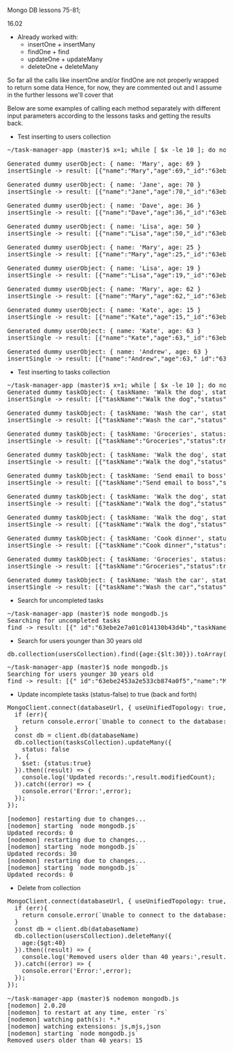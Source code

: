 Mongo DB lessons 75-81;

16.02
- Already worked with:
  - insertOne + insertMany
  - findOne + find
  - updateOne + updateMany
  - deleteOne + deleteMany

So far all the calls like insertOne and/or findOne are not properly wrapped to return some data
Hence, for now, they are commented out and I assume in the further lessons we'll cover that

Below are some examples of calling each method separately with different input parameters according to the lessons tasks and getting the results back.

- Test inserting to users collection
<pre>
~/task-manager-app (master)$ x=1; while [ $x -le 10 ]; do node mongodb.js; printf '\n';x=$(( $x + 1 )); done

Generated dummy userObject: { name: 'Mary', age: 69 }
insertSingle -> result: [{"name":"Mary","age":69,"_id":"63ebe23f130127362cacc81f"}]

Generated dummy userObject: { name: 'Jane', age: 70 }
insertSingle -> result: [{"name":"Jane","age":70,"_id":"63ebe240e8dc383ca0607acb"}]

Generated dummy userObject: { name: 'Dave', age: 36 }
insertSingle -> result: [{"name":"Dave","age":36,"_id":"63ebe242017ea834a023ec6f"}]

Generated dummy userObject: { name: 'Lisa', age: 50 }
insertSingle -> result: [{"name":"Lisa","age":50,"_id":"63ebe24322eb673e3cf361c7"}]

Generated dummy userObject: { name: 'Mary', age: 25 }
insertSingle -> result: [{"name":"Mary","age":25,"_id":"63ebe2453a2e533cb874a0f5"}]

Generated dummy userObject: { name: 'Lisa', age: 19 }
insertSingle -> result: [{"name":"Lisa","age":19,"_id":"63ebe2462a1ac549f41ba085"}]

Generated dummy userObject: { name: 'Mary', age: 62 }
insertSingle -> result: [{"name":"Mary","age":62,"_id":"63ebe247970dcd116c631e6f"}]

Generated dummy userObject: { name: 'Kate', age: 15 }
insertSingle -> result: [{"name":"Kate","age":15,"_id":"63ebe249bf6a23518cdadf0e"}]

Generated dummy userObject: { name: 'Kate', age: 63 }
insertSingle -> result: [{"name":"Kate","age":63,"_id":"63ebe24a8cc4ff4dbc5d88dc"}]

Generated dummy userObject: { name: 'Andrew', age: 63 }
insertSingle -> result: [{"name":"Andrew","age":63,"_id":"63ebe24c64c85551b8675795"}]
</pre>

- Test inserting to tasks collection
<pre>
~/task-manager-app (master)$ x=1; while [ $x -le 10 ]; do node mongodb.js; printf '\n';x=$(( $x + 1 )); done
Generated dummy taskObject: { taskName: 'Walk the dog', status: false }
insertSingle -> result: [{"taskName":"Walk the dog","status":false,"_id":"63ebe2e7a01c014130b43d4b"}]

Generated dummy taskObject: { taskName: 'Wash the car', status: false }
insertSingle -> result: [{"taskName":"Wash the car","status":false,"_id":"63ebe2e88fba37379ca71efb"}]

Generated dummy taskObject: { taskName: 'Groceries', status: true }
insertSingle -> result: [{"taskName":"Groceries","status":true,"_id":"63ebe2eab0802d34c05ec685"}]

Generated dummy taskObject: { taskName: 'Walk the dog', status: true }
insertSingle -> result: [{"taskName":"Walk the dog","status":true,"_id":"63ebe2eb658b20518cca4294"}]

Generated dummy taskObject: { taskName: 'Send email to boss', status: true }
insertSingle -> result: [{"taskName":"Send email to boss","status":true,"_id":"63ebe2ed1fffbc14045500c3"}]

Generated dummy taskObject: { taskName: 'Walk the dog', status: false }
insertSingle -> result: [{"taskName":"Walk the dog","status":false,"_id":"63ebe2eed63f2b05fcdf7cb5"}]

Generated dummy taskObject: { taskName: 'Walk the dog', status: true }
insertSingle -> result: [{"taskName":"Walk the dog","status":true,"_id":"63ebe2ef8836582578c969e0"}]

Generated dummy taskObject: { taskName: 'Cook dinner', status: true }
insertSingle -> result: [{"taskName":"Cook dinner","status":true,"_id":"63ebe2f1571f37471058cee5"}]

Generated dummy taskObject: { taskName: 'Groceries', status: true }
insertSingle -> result: [{"taskName":"Groceries","status":true,"_id":"63ebe2f25f4d1f0814b0e4c6"}]

Generated dummy taskObject: { taskName: 'Wash the car', status: true }
insertSingle -> result: [{"taskName":"Wash the car","status":true,"_id":"63ebe2f4bf89754d50394aef"}]
</pre>

- Search for uncompleted tasks
<pre>
~/task-manager-app (master)$ node mongodb.js
Searching for uncompleted tasks
find -> result: [{"_id":"63ebe2e7a01c014130b43d4b","taskName":"Walk the dog","status":false},{"_id":"63ebe2e88fba37379ca71efb","taskName":"Wash the car","status":false},{"_id":"63ebe2eed63f2b05fcdf7cb5","taskName":"Walk the dog","status":false}]
</pre>

- Search for users younger than 30 years old
<pre>
db.collection(usersCollection).find({age:{$lt:30}}).toArray()
</pre>
<pre>
~/task-manager-app (master)$ node mongodb.js
Searching for users younger 30 years old
find -> result: [{"_id":"63ebe2453a2e533cb874a0f5","name":"Mary","age":25},{"_id":"63ebe2462a1ac549f41ba085","name":"Lisa","age":19},{"_id":"63ebe249bf6a23518cdadf0e","name":"Kate","age":15}]
</pre>

- Update incomplete tasks (status-false) to true (back and forth)
<pre>
MongoClient.connect(databaseUrl, { useUnifiedTopology: true, useNewUrlParser: true }, function(err, client) {
  if (err){
    return console.error(`Unable to connect to the database: ${databaseUrl}.\nError stack below:\n`, err)
  }
  const db = client.db(databaseName)
  db.collection(tasksCollection).updateMany({
    status: false
  }, {
    $set: {status:true}
  }).then((result) => {
    console.log('Updated records:',result.modifiedCount);
  }).catch((error) => {
    console.error('Error:',error);
  });
});

[nodemon] restarting due to changes...
[nodemon] starting `node mongodb.js`
Updated records: 0
[nodemon] restarting due to changes...
[nodemon] starting `node mongodb.js`
Updated records: 30
[nodemon] restarting due to changes...
[nodemon] starting `node mongodb.js`
Updated records: 0
</pre>

- Delete from collection
<pre>
MongoClient.connect(databaseUrl, { useUnifiedTopology: true, useNewUrlParser: true }, function(err, client) {
  if (err){
    return console.error(`Unable to connect to the database: ${databaseUrl}.\nError stack below:\n`, err)
  }
  const db = client.db(databaseName)
  db.collection(usersCollection).deleteMany({
    age:{$gt:40}
  }).then((result) => {
    console.log('Removed users older than 40 years:',result.deletedCount);
  }).catch((error) => {
    console.error('Error:',error);
  });
});

~/task-manager-app (master)$ nodemon mongodb.js
[nodemon] 2.0.20
[nodemon] to restart at any time, enter `rs`
[nodemon] watching path(s): *.*
[nodemon] watching extensions: js,mjs,json
[nodemon] starting `node mongodb.js`
Removed users older than 40 years: 15
</pre>
